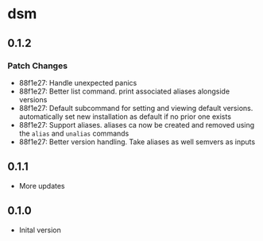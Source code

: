 # dsm

## 0.1.2

### Patch Changes

- 88f1e27: Handle unexpected panics
- 88f1e27: Better list command. print associated aliases alongside versions
- 88f1e27: Default subcommand for setting and viewing default versions. automatically set new installation as default if no prior one exists
- 88f1e27: Support aliases. aliases ca now be created and removed using the `alias` and `unalias` commands
- 88f1e27: Better version handling. Take aliases as well semvers as inputs

## 0.1.1
- More updates

## 0.1.0
- Inital version